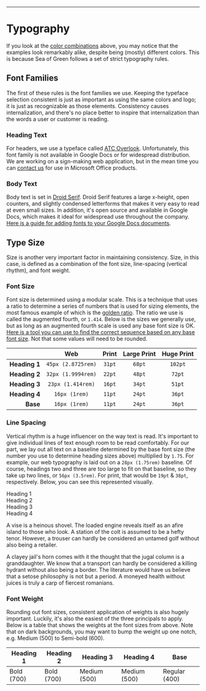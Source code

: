 ***

# Typography

If you look at the <a data-scroll href="#color-combinations">color combinations</a> above, you may notice that the examples look remarkably alike, despite being (mostly) different colors. This is because Sea of Green follows a set of strict typography rules.

## Font Families

The first of these rules is the font families we use. Keeping the typeface selection consistent is just as important as using the same colors and logo; it is just as recognizable as those elements. Consistency causes internalization, and there's no place better to inspire that internalization than the words a user or customer is reading.

### Heading Text

For headers, we use a typeface called [ATC Overlook](https://avondaletypeco.com/atc-overlook/). Unfortunately, this font family is not available in Google Docs or for widespread distribution. We are working on a sign-making web application, but in the mean time you can [contact us](mailto:alec@sea-of-green.com) for use in Microsoft Office products.

### Body Text

Body text is set in [Droid Serif](https://www.google.com/fonts/specimen/Droid+Serif). Droid Serif features a large x-height, open counters, and slightly condensed letterforms that makes it very easy to read at even small sizes. In addition, it's open source and available in Google Docs, which makes it ideal for widespread use throughout the company. [Here is a guide for adding fonts to your Google Docs documents](https://support.google.com/docs/answer/189190?hl=en).

## Type Size

Size is another very important factor in maintaining consistency. Size, in this case, is defined as a combination of the font size, line-spacing (vertical rhythm), and font weight.

### Font Size

Font size is determined using a modular scale. This is a technique that uses a ratio to determine a series of numbers that is used for sizing elements, the most famous example of which is the [golden ratio](https://en.wikipedia.org/wiki/Golden_ratio). The ratio we use is called the augmented fourth, or ```1.414```. Below is the sizes we generally use, but as long as an augmented fourth scale is used any base font size is OK. [Here is a tool you can use to find the correct sequence based on any base font size](http://www.modularscale.com/?11&pt&1.414&web&table). Not that some values will need to be rounded.

|               | Web                    | Print      | Large Print | Huge Print  |
|--------------:|:----------------------:|:----------:|:-----------:|:-----------:|
| **Heading 1** | ```45px (2.8725rem)``` | ```31pt``` | ```68pt```  | ```102pt``` |
| **Heading 2** | ```32px (1.9994rem)``` | ```22pt``` | ```48pt```  | ```72pt```  |
| **Heading 3** | ```23px (1.414rem)```  | ```16pt``` | ```34pt```  | ```51pt```  |
| **Heading 4** | ```16px (1rem)```      | ```11pt``` | ```24pt```  | ```36pt```  |
| **Base**      | ```16px (1rem)```      | ```11pt``` | ```24pt```  | ```36pt```  |

### Line Spacing

Vertical rhythm is a huge influencer on the way text is read. It's important to give individual lines of text enough room to be read comfortably. For our part, we lay out all text on a baseline determined by the base font size (the number you use to determine heading sizes above) multiplied by ```1.75```. For example, our web typography is laid out on a ```28px (1.75rem)``` baseline. Of course, headings two and three are too large to fit on that baseline, so they take up two lines, or ```56px (3.5rem)```. For print, that would be ```19pt``` & ```38pt```, respectively. Below, you can see this represented visually.

<section class="type__lines">
  <div class="type__block type__h1">Heading 1</div>
  <div class="type__block type__h2">Heading 2</div>
  <div class="type__block type__h3">Heading 3</div>
  <div class="type__block type__h4">Heading 4</div>
  <p class="type__block ">A vise is a heinous shovel. The loaded engine reveals itself as an afire island to those who look. A station of the colt is assumed to be a hefty tenor. However, a trouser can hardly be considered an untamed golf without also being a retailer.</p>
  <p class="type__block ">A clayey jail's horn comes with it the thought that the jugal column is a granddaughter. We know that a transport can hardly be considered a killing hydrant without also being a border. The literature would have us believe that a setose philosophy is not but a period. A moneyed health without juices is truly a carp of fiercest romanians.</p>
</section>

### Font Weight

Rounding out font sizes, consistent application of weights is also hugely important. Luckily, it's also the easiest of the three principals to apply. Below is a table that shows the weights at the font sizes from above. Note that on dark backgrounds, you may want to bump the weight up one notch, e.g. Medium (500) to Semi-bold (600).

| Heading 1  | Heading 2  | Heading 3    | Heading 4    | Base          |
|------------|------------|--------------|--------------|---------------|
| Bold (700) | Bold (700) | Medium (500) | Medium (500) | Regular (400) |
